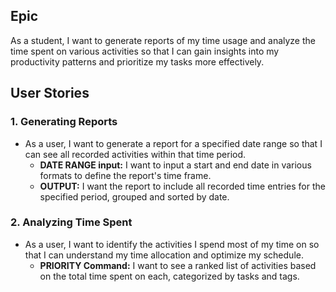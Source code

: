 ## Epic
As a student, I want to generate reports of my time usage and analyze the time spent on various activities so that I can gain insights into my productivity patterns and prioritize my tasks more effectively.

## User Stories
### 1. Generating Reports
* As a user, I want to generate a report for a specified date range so that I can see all recorded activities within that time period.
   * **DATE RANGE input:** I want to input a start and end date in various formats to define the report's time frame.
   * **OUTPUT:** I want the report to include all recorded time entries for the specified period, grouped and sorted by date.

### 2. Analyzing Time Spent
* As a user, I want to identify the activities I spend most of my time on so that I can understand my time allocation and optimize my schedule.
   * **PRIORITY Command:** I want to see a ranked list of activities based on the total time spent on each, categorized by tasks and tags.
